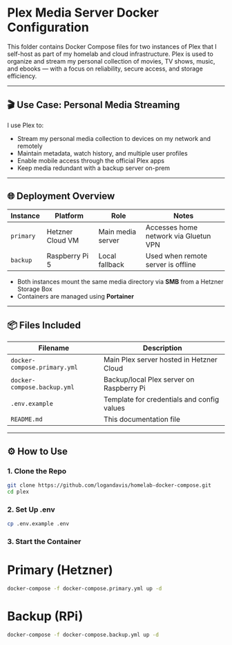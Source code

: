 # Plex Media Server Docker Configuration

This folder contains Docker Compose files for two instances of Plex that I self-host as part of my homelab and cloud infrastructure. Plex is used to organize and stream my personal collection of movies, TV shows, music, and ebooks — with a focus on reliability, secure access, and storage efficiency.

---

## 🎬 Use Case: Personal Media Streaming

I use Plex to:
- Stream my personal media collection to devices on my network and remotely
- Maintain metadata, watch history, and multiple user profiles
- Enable mobile access through the official Plex apps
- Keep media redundant with a backup server on-prem

---

## 🌐 Deployment Overview

| Instance       | Platform         | Role              | Notes                                  |
|----------------|------------------|-------------------|----------------------------------------|
| `primary`      | Hetzner Cloud VM | Main media server | Accesses home network via Gluetun VPN  |
| `backup`       | Raspberry Pi 5   | Local fallback    | Used when remote server is offline     |

- Both instances mount the same media directory via **SMB** from a Hetzner Storage Box
- Containers are managed using **Portainer**

---

## 📦 Files Included

| Filename                   | Description                                  |
|----------------------------|----------------------------------------------|
| `docker-compose.primary.yml` | Main Plex server hosted in Hetzner Cloud     |
| `docker-compose.backup.yml`  | Backup/local Plex server on Raspberry Pi     |
| `.env.example`              | Template for credentials and config values   |
| `README.md`                | This documentation file                      |

---

## ⚙️ How to Use

### 1. Clone the Repo
```bash
git clone https://github.com/logandavis/homelab-docker-compose.git
cd plex
```
### 2. Set Up .env
```bash
cp .env.example .env
```
### 3. Start the Container
# Primary (Hetzner)
```bash
docker-compose -f docker-compose.primary.yml up -d
```

# Backup (RPi)
```bash
docker-compose -f docker-compose.backup.yml up -d
```
